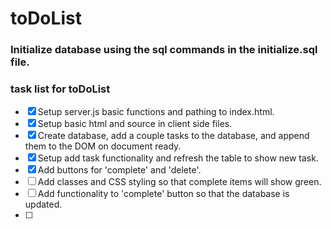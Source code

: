 # toDoList

### Initialize database using the sql commands in the initialize.sql file.

### task list for toDoList

- [x] Setup server.js basic functions and pathing to index.html.
- [x] Setup basic html and source in client side files.
- [x] Create database, add a couple tasks to the database, and append them
        to the DOM on document ready.
- [x] Setup add task functionality and refresh the table to show new task.
- [x] Add buttons for 'complete' and 'delete'.
- [ ] Add classes and CSS styling so that complete items will show green.
- [ ] Add functionality to 'complete' button so that the database is updated.
- [ ]
